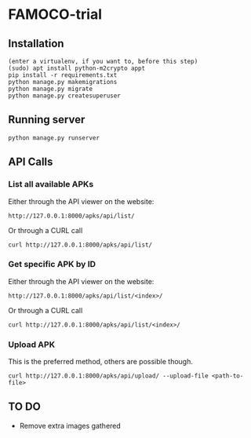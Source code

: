 # FAMOCO-trial

## Installation

```
(enter a virtualenv, if you want to, before this step)
(sudo) apt install python-m2crypto appt
pip install -r requirements.txt
python manage.py makemigrations
python manage.py migrate
python manage.py createsuperuser
```

## Running server

```
python manage.py runserver
```


## API Calls

### List all available APKs

Either through the API viewer on the website:

```
http://127.0.0.1:8000/apks/api/list/

```

Or through a CURL call
```
curl http://127.0.0.1:8000/apks/api/list/
```


### Get specific APK by ID

Either through the API viewer on the website:

```
http://127.0.0.1:8000/apks/api/list/<index>/

```

Or through a CURL call
```
curl http://127.0.0.1:8000/apks/api/list/<index>/
```

### Upload APK

This is the preferred method, others are possible though.

```
curl http://127.0.0.1:8000/apks/api/upload/ --upload-file <path-to-file>
```



## TO DO

- Remove extra images gathered
